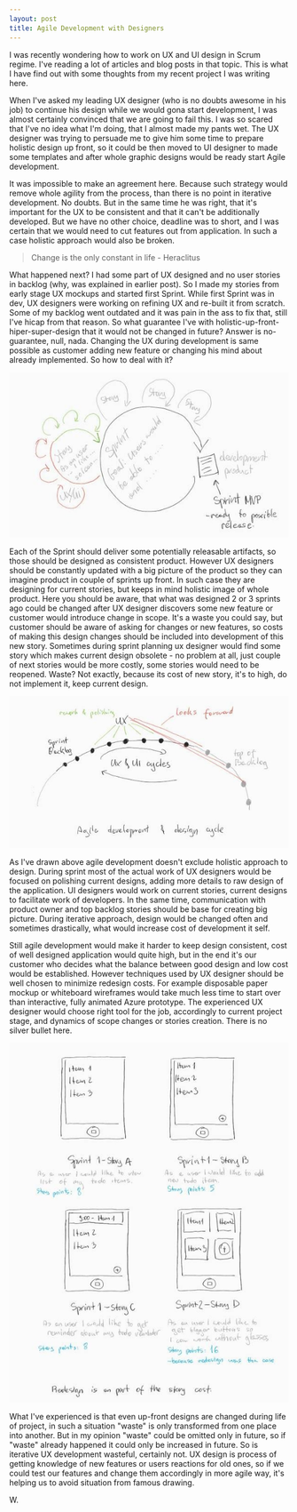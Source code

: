 ```yaml
---
layout: post
title: Agile Development with Designers
---
```


I was recently wondering how to work on UX and UI design in Scrum regime. I've reading a lot of articles and blog posts in that topic. 
This is what I have find out with some thoughts from my recent project I was writing here. 

When I've asked my leading UX designer (who is no doubts awesome in his job) to continue his design while we would gona start development, I was almost certainly convinced that we are going to fail this. I was so scared that I've no idea what I'm doing, that I almost made my pants wet. 
The UX designer was trying to persuade me to give him some time to prepare holistic design up front, so it could be then moved to UI designer to made some templates and after whole graphic designs would be ready start Agile development. 

It was impossible to make an agreement here. Because such strategy would remove whole agility from the process, than there is no point in iterative development. No doubts. But in the same time he was right, that it's important for the UX to be consistent and that it can't be additionally developed. But we have no other choice, deadline was to short, and I was certain that we would need to cut features out from application. In such a case holistic approach would also be broken. 

> Change is the only constant in life - Heraclitus

What happened next? I had some part of UX designed and no user stories in backlog (why, was explained in earlier post). So I made my stories from early stage UX mockups and started first Sprint. While first Sprint was in dev, UX designers were working on refining UX and re-built it from scratch. Some of my backlog went outdated and it was pain in the ass to fix that, still I've hicap from that reason. So what guarantee I've with holistic-up-front-hiper-super-design that it would not be changed in future? Answer is no-guarantee, null, nada. Changing the UX during development is same possible as customer adding new feature or changing his mind about already implemented. So how to deal with it?

![Agile cycle with ux cycles](/assets/agile-ux-cycles.png)

Each of the Sprint should deliver some potentially releasable artifacts, so those should be designed as consistent product. However UX designers should be constantly updated with a big picture of the product so they can imagine product in couple of sprints up front. In such case they are designing for current stories, but keeps in mind holistic image of whole product.
Here you should be aware, that what was designed 2 or 3 sprints ago could be changed after UX designer discovers some new feature or customer would introduce change in scope. It's a waste you could say, but customer should be aware of asking for changes or new features, so costs of making this design changes should be included into development of this new story. Sometimes during sprint planning ux designer would find some story which makes current design obsolete - no problem at all, just couple of next stories would be more costly, some stories would need to be reopened. Waste? Not exactly, because its cost of new story, it's to high, do not implement it, keep current design.

![How to achieve holistic approach](/assets/ux-holistic.png)

As I've drawn above agile development doesn't exclude holistic approach to design. During sprint most of the actual work of UX designers would  be focused on polishing current designs, adding more details to raw design of the application. UI designers would work on current stories, current designs to facilitate work of developers. In the same time, communication with product owner and top backlog stories should be base for creating big picture. During iterative approach, design would be changed often and sometimes drastically, what would increase cost of development it self.
 
Still agile development would make it harder to keep design consistent, cost of well designed application would quite high, but in the end it's our customer who decides what the balance between good design and low cost would be established. However techniques used by UX designer should be well chosen to minimize redesign costs. For example disposable paper mockup or whiteboard wireframes would take much less time to start over than interactive, fully animated Azure prototype. The experienced UX designer would choose right tool for the job, accordingly to current project stage, and dynamics of scope changes or stories creation. 
There is no silver bullet here. 

![Cost of redesign](/assets/ux-changes-example.png)

What I've experienced is that even up-front designs are changed during life of project, in such a situation "waste" is only transformed from one place into another. But in my opinion "waste" could be omitted only in future, so if "waste" already happened it could only be increased in future. So is iterative UX development wasteful, certainly not. UX design is process of getting knowledge of new features or users reactions for old ones, so if we could test our features and change them accordingly in more agile way, it's helping us to avoid situation from famous drawing. 

W. 
